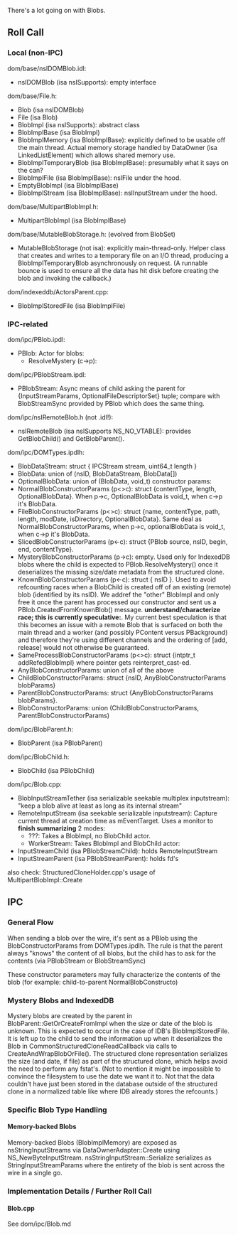 There's a lot going on with Blobs.

## Roll Call ##

### Local (non-IPC) ###

dom/base/nsIDOMBlob.idl:
* nsIDOMBlob (isa nsISupports): empty interface

dom/base/File.h:
* Blob (isa nsIDOMBlob)
* File (isa Blob)
* BlobImpl (isa nsISupports): abstract class
* BlobImplBase (isa BlobImpl)
* BlobImplMemory (isa BlobImplBase): explicitly defined to be usable off the
  main thread.  Actual memory storage handled by DataOwner (isa
  LinkedListElement) which allows shared memory use.
* BlobImplTemporaryBlob (isa BlobImplBase): presumably what it says on the can?
* BlobImplFile (isa BlobImplBase): nsIFile under the hood.
* EmptyBlobImpl (isa BlobImplBase)
* BlobImplStream (isa BlobImplBase): nsIInputStream under the hood.

dom/base/MultipartBlobImpl.h:
* MultipartBlobImpl (isa BlobImplBase)

dom/base/MutableBlobStorage.h: (evolved from BlobSet)
* MutableBlobStorage (not isa): explicitly main-thread-only.  Helper class that
  creates and writes to a temporary file on an I/O thread, producing a
  BlobImplTemporaryBlob asynchronously on request.  (A runnable bounce is used
  to ensure all the data has hit disk before creating the blob and invoking the
  callback.)

dom/indexeddb/ActorsParent.cpp:
* BlobImplStoredFile (isa BlobImplFile)

### IPC-related ###

dom/ipc/PBlob.ipdl:
* PBlob: Actor for blobs:
  * ResolveMystery (c->p):

dom/ipc/PBlobStream.ipdl:
* PBlobStream: Async means of child asking the parent for {InputStreamParams,
  OptionalFileDescriptorSet} tuple; compare with BlobStreamSync provided by
  PBlob which does the same thing.

dom/ipc/nsIRemoteBlob.h (not .idl!):
* nsIRemoteBlob (isa nsISupports NS_NO_VTABLE): provides GetBlobChild() and
  GetBlobParent().

dom/ipc/DOMTypes.ipdlh:
* BlobDataStream: struct { IPCStream stream, uint64_t length }
* BlobData: union of (nsID, BlobDataStream, BlobData[])
* OptionalBlobData: union of (BlobData, void_t)
constructor params:
* NormalBlobConstructorParams (p<>c): struct {contentType, length,
  OptionalBlobData}.  When p->c, OptionalBlobData is void_t, when c->p it's
  BlobData.
* FileBlobConstructorParams (p<>c): struct {name, contentType, path, length,
  modDate, isDirectory, OptionalBlobData}.  Same deal as
  NormalBlobConstructorParams, when p->c, optionalBlobData is void_t, when c->p
  it's BlobData.
* SlicedBlobConstructorParams (p<-c): struct {PBlob source, nsID, begin, end,
  contentType}.
* MysteryBlobConstructorParams (p->c): empty.  Used only for IndexedDB blobs
  where the child is expected to PBlob.ResolveMystery() once it deserializes the
  missing size/date metadata from the structured clone.
* KnownBlobConstructorParams (p<-c): struct { nsID }.  Used to avoid refcounting
  races when a BlobChild is created off of an existing (remote) blob (identified
  by its nsID).  We addref the "other" BlobImpl and only free it once the parent
  has processed our constructor and sent us a PBlob.CreatedFromKnownBlob()
  message.  **understand/characterize race; this is currently speculative:**.
  My current best speculation is that this becomes an issue with a remote Blob
  that is surfaced on both the main thread and a worker (and possibly PContent
  versus PBackground) and therefore they're using different channels and the
  ordering of [add, release] would not otherwise be guaranteed.
* SameProcessBlobConstructorParams (p<>c): struct {intptr_t addRefedBlobImpl}
  where pointer gets reinterpret_cast<BlobImpl>-ed.
* AnyBlobConstructorParams: union of all of the above
* ChildBlobConstructorParams: struct {nsID, AnyBlobConstructorParams blobParams}
* ParentBlobConstructorParams: struct {AnyBlobConstructorParams blobParams}.
* BlobConstructorParams: union (ChildBlobConstructorParams,
  ParentBlobConstructorParams)

dom/ipc/BlobParent.h:
* BlobParent (isa PBlobParent)

dom/ipc/BlobChild.h:
* BlobChild (isa PBlobChild)

dom/ipc/Blob.cpp:
* BlobInputStreamTether (isa serializable seekable multiplex inputstream):
  "keep a blob alive at least as long as its internal stream"
* RemoteInputStream (isa seekable serializable inputstream):
  Capture current thread at creation time as mEventTarget.  Uses a monitor to
  **finish summarizing**
  2 modes:
  * ???: Takes a BlobImpl, no BlobChild actor.
  * WorkerStream: Takes BlobImpl and BlobChild actor:
* InputStreamChild (isa PBlobStreamChild): holds RemoteInputStream
* InputStreamParent (isa PBlobStreamParent): holds fd's

also check: StructuredCloneHolder.cpp's usage of MultipartBlobImpl::Create

## IPC ##

### General Flow ###

When sending a blob over the wire, it's sent as a PBlob using the
BlobConstructorParams from DOMTypes.ipdlh.  The rule is that the parent always
"knows" the content of all blobs, but the child has to ask for the contents
(via PBlobStream or BlobStreamSync)

These constructor parameters may
fully characterize the contents of the blob (for example: child-to-parent
NormalBlobConstructo)

### Mystery Blobs and IndexedDB ###

Mystery blobs are created by the parent in BlobParent::GetOrCreateFromImpl when
the size or date of the blob is unknown.  This is expected to occur in the case
of IDB's BlobImplStoredFile.  It is left up to the child to send the information
up when it deserializes the Blob in CommonStructuredCloneReadCallback via calls
to CreateAndWrapBlobOrFile().  The structured clone representation serializes
the size (and date, if file) as part of the structured clone, which helps avoid
the need to perform any fstat's.  (Not to mention it might be impossible to
convince the filesystem to use the date we want it to.  Not that the data
couldn't have just been stored in the database outside of the structured clone
in a normalized table like where IDB already stores the refcounts.)

### Specific Blob Type Handling ###

#### Memory-backed Blobs ####

Memory-backed Blobs (BlobImplMemory) are exposed as nsStringInputStreams via
DataOwnerAdapter::Create using NS_NewByteInputStream.
nsStringInputStream::Serialize serializes as StringInputStreamParams where the
entirety of the blob is sent across the wire in a single go.

### Implementation Details / Further Roll Call ###

#### Blob.cpp ####

See dom/ipc/Blob.md
